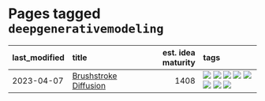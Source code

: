 # Pages tagged `deepgenerativemodeling`

|last_modified|title|est. idea maturity|tags
|:---|:---|---:|:---|
|2023-04-07|[Brushstroke Diffusion](../brushstroke-diffusion.md)|1408|[![](https://img.shields.io/badge/tag-artisticstyletransfer-d3fceb)](../tags/artisticstyletransfer.md) [![](https://img.shields.io/badge/tag-creativity-e13c2b)](../tags/creativity.md) [![](https://img.shields.io/badge/tag-deepgenerativemodeling-297b32)](../tags/deepgenerativemodeling.md) [![](https://img.shields.io/badge/tag-experimental-53417a)](../tags/experimental.md) [![](https://img.shields.io/badge/tag-image_processing-b5ec2c)](../tags/image_processing.md) [![](https://img.shields.io/badge/tag-modeltraining-4ed36d)](../tags/modeltraining.md) [![](https://img.shields.io/badge/tag-painting-e127da)](../tags/painting.md) [![](https://img.shields.io/badge/tag-wip-12eec5)](../tags/wip.md)|